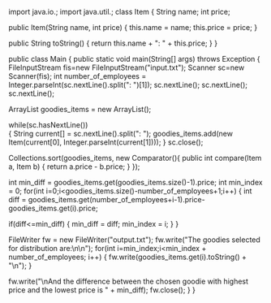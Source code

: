 import java.io.;
import java.util.;
class Item {
String name;
int price;

public Item(String name, int price) {
this.name = name;
this.price = price;
}

public String toString() {
return this.name + ": " + this.price;
}
}

public class Main {
public static void main(String[] args) throws Exception {
FileInputStream fis=new FileInputStream("input.txt");
Scanner sc=new Scanner(fis);
int number_of_employees = Integer.parseInt(sc.nextLine().split(": ")[1]);
sc.nextLine(); sc.nextLine(); sc.nextLine();

ArrayList<Item> goodies_items = new ArrayList<Item>();

while(sc.hasNextLine())  
{
  String current[] = sc.nextLine().split(": ");
  goodies_items.add(new Item(current[0], Integer.parseInt(current[1])));
}
sc.close();

Collections.sort(goodies_items, new Comparator<Item>(){
  public int compare(Item a, Item b) { 
    return a.price - b.price; 
  } 
});

int min_diff = goodies_items.get(goodies_items.size()-1).price;
int min_index = 0;
for(int i=0;i<goodies_items.size()-number_of_employees+1;i++) {
  int diff = goodies_items.get(number_of_employees+i-1).price-goodies_items.get(i).price;

  if(diff<=min_diff) {
    min_diff = diff;
    min_index = i;
  }
}



FileWriter fw = new FileWriter("output.txt");
fw.write("The goodies selected for distribution are:\n\n");
for(int i=min_index;i<min_index + number_of_employees; i++) {
  fw.write(goodies_items.get(i).toString() + "\n");
}

fw.write("\nAnd the difference between the chosen goodie with highest price and the lowest price is " + min_diff);
  fw.close();
}
}
